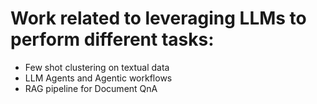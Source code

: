 # Work related to leveraging LLMs to perform different tasks:
* Few shot clustering on textual data
* LLM Agents and Agentic workflows
* RAG pipeline for Document QnA
